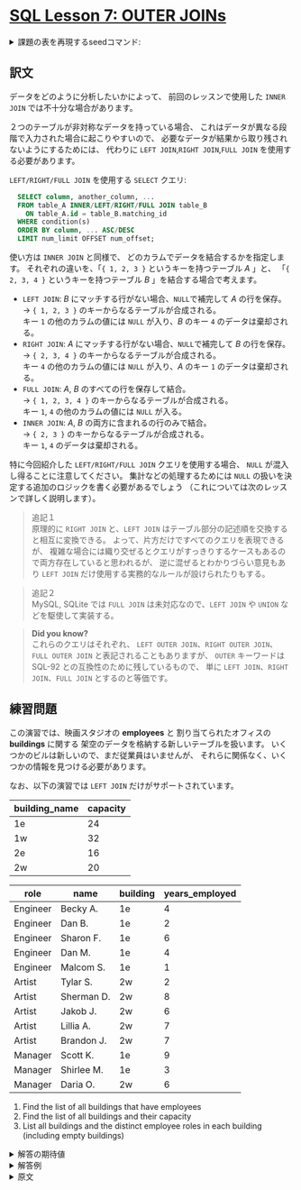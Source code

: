 # [SQL Lesson 7: OUTER JOINs](https://sqlbolt.com/lesson/select_queries_with_outer_joins)

<details>
  <summary>課題の表を再現するseedコマンド:</summary>

  ```SQL
    DROP TABLE IF EXISTS employees;
    DROP TABLE IF EXISTS buildings;

    CREATE TABLE buildings (
      building_name VARCHAR(10) PRIMARY KEY,
      capacity      INTEGER     NOT NULL
    );

    INSERT INTO buildings (building_name, capacity)
    VALUES
    ('1e', 24),
    ('1w', 32),
    ('2e', 16),
    ('2w', 20);

    CREATE TABLE employees (
      role           VARCHAR(50)  NOT NULL,
      name           VARCHAR(100) NOT NULL,
      building       VARCHAR(10)  NOT NULL,
      years_employed INTEGER      NOT NULL,
      CONSTRAINT fk_building
        FOREIGN KEY (building)
        REFERENCES  buildings(building_name)
    );

    INSERT INTO employees (role, name, building, years_employed)
    VALUES
    ('Engineer', 'Becky A.',   '1e', 4),
    ('Engineer', 'Dan B.',     '1e', 2),
    ('Engineer', 'Sharon F.',  '1e', 6),
    ('Engineer', 'Dan M.',     '1e', 4),
    ('Engineer', 'Malcom S.',  '1e', 1),
    ('Artist',   'Tylar S.',   '2w', 2),
    ('Artist',   'Sherman D.', '2w', 8),
    ('Artist',   'Jakob J.',   '2w', 6),
    ('Artist',   'Lillia A.',  '2w', 7),
    ('Artist',   'Brandon J.', '2w', 7),
    ('Manager',  'Scott K.',   '1e', 9),
    ('Manager',  'Shirlee M.', '1e', 3),
    ('Manager',  'Daria O.',   '2w', 6);
  ```

  または以下を実行:

  ```psql
    \i /home/postgres/dataset/sqlbolt/buildings-employees.sql
  ```
</details>

## 訳文

データをどのように分析したいかによって、
前回のレッスンで使用した `INNER JOIN` では不十分な場合があります。

２つのテーブルが非対称なデータを持っている場合、
これはデータが異なる段階で入力された場合に起こりやすいので、
必要なデータが結果から取り残されないようにするためには、
代わりに `LEFT JOIN`,`RIGHT JOIN`,`FULL JOIN` を使用する必要があります。

`LEFT/RIGHT/FULL JOIN` を使用する `SELECT` クエリ:

```SQL
  SELECT column, another_column, ...
  FROM table_A INNER/LEFT/RIGHT/FULL JOIN table_B
    ON table_A.id = table_B.matching_id
  WHERE condition(s)
  ORDER BY column, ... ASC/DESC
  LIMIT num_limit OFFSET num_offset;
```

使い方は `INNER JOIN` と同様で、
どのカラムでデータを結合するかを指定します。
それぞれの違いを、「`{ 1, 2, 3 }` というキーを持つテーブル *A* 」と、
「`{ 2, 3, 4 }` というキーを持つテーブル *B* 」を結合する場合で考えます。
- `LEFT JOIN`:  *B* にマッチする行がない場合、`NULL`で補完して *A* の行を保存。  
  -> `{ 1, 2, 3 }` のキーからなるテーブルが合成される。  
  キー `1` の他のカラムの値には `NULL` が入り、*B* のキー `4` のデータは棄却される。
- `RIGHT JOIN`: *A* にマッチする行がない場合、`NULL`で補完して *B* の行を保存。  
  -> `{ 2, 3, 4 }` のキーからなるテーブルが合成される。  
  キー `4` の他のカラムの値には `NULL` が入り、*A* のキー `1` のデータは棄却される。
- `FULL JOIN`:  *A*, *B* のすべての行を保存して結合。  
  -> `{ 1, 2, 3, 4 }` のキーからなるテーブルが合成される。  
  キー `1`, `4` の他のカラムの値には `NULL` が入る。
- `INNER JOIN`:  *A*, *B* の両方に含まれるの行のみで結合。  
  -> `{ 2, 3 }` のキーからなるテーブルが合成される。  
  キー `1`, `4` のデータは棄却される。

特に今回紹介した `LEFT/RIGHT/FULL JOIN` クエリを使用する場合、
`NULL` が混入し得ることに注意してください。
集計などの処理するためには `NULL` の扱いを決定する追加のロジックを書く必要があるでしょう
（これについては次のレッスンで詳しく説明します）。

>追記１  
原理的に `RIGHT JOIN` と、`LEFT JOIN` はテーブル部分の記述順を交換すると相互に変換できる。
よって、片方だけですべてのクエリを表現できるが、
複雑な場合には織り交ぜるとクエリがすっきりするケースもあるので両方存在していると思われるが、
逆に混ぜるとわかりづらい意見もあり `LEFT JOIN` だけ使用する実務的なルールが設けられたりもする。

>追記２  
MySQL, SQLite では `FULL JOIN` は未対応なので、`LEFT JOIN` や `UNION` などを駆使して実装する。

>**Did you know?**  
これらのクエリはそれぞれ、
`LEFT OUTER JOIN`、`RIGHT OUTER JOIN`、`FULL OUTER JOIN`
と表記されることもありますが、
`OUTER` キーワードは SQL-92 との互換性のために残しているもので、
単に `LEFT JOIN`、`RIGHT JOIN`、`FULL JOIN` とするのと等価です。

## 練習問題

この演習では、映画スタジオの **employees** と
割り当てられたオフィスの **buildings** に関する
架空のデータを格納する新しいテーブルを扱います。
いくつかのビルは新しいので、まだ従業員はいませんが、
それらに関係なく、いくつかの情報を見つける必要があります。

なお、以下の演習では `LEFT JOIN` だけがサポートされています。

| building_name | capacity |
| ------------- | -------- |
| 1e            | 24       |
| 1w            | 32       |
| 2e            | 16       |
| 2w            | 20       |

| role     | name       | building | years_employed |
| -------- | ---------- | -------- | -------------- |
| Engineer | Becky A.   | 1e       | 4              |
| Engineer | Dan B.     | 1e       | 2              |
| Engineer | Sharon F.  | 1e       | 6              |
| Engineer | Dan M.     | 1e       | 4              |
| Engineer | Malcom S.  | 1e       | 1              |
| Artist   | Tylar S.   | 2w       | 2              |
| Artist   | Sherman D. | 2w       | 8              |
| Artist   | Jakob J.   | 2w       | 6              |
| Artist   | Lillia A.  | 2w       | 7              |
| Artist   | Brandon J. | 2w       | 7              |
| Manager  | Scott K.   | 1e       | 9              |
| Manager  | Shirlee M. | 1e       | 3              |
| Manager  | Daria O.   | 2w       | 6              |

1. Find the list of all buildings that have employees
2. Find the list of all buildings and their capacity
3. List all buildings and the distinct employee roles in each building (including empty buildings)

<details>
  <summary>解答の期待値</summary>

  1. Find the list of all buildings that have employees
  ```psql
     building_name 
    ---------------
     1e
     2w
  ```
  2. Find the list of all buildings and their capacity
  ```psql
     building_name | capacity 
    ---------------+----------
     1e            |       24
     1w            |       32
     2e            |       16
     2w            |       20
  ```
  3. List all buildings and the distinct employee roles in each building (including empty buildings)
  ```psql
     building_name |   role   
    ---------------+----------
     1e            | Engineer
     2e            | 
     1w            | 
     2w            | Artist
     1e            | Manager
     2w            | Manager
  ```
</details>

<details>
  <summary>解答例</summary>

  1. Find the list of all buildings that have employees
  ```sql
    SELECT DISTINCT building AS building_name FROM employees;
  ```
  2. Find the list of all buildings and their capacity
  ```sql
    SELECT * FROM buildings;
  ```
  3. List all buildings and the distinct employee roles in each building (including empty buildings)
  ```sql
    SELECT DISTINCT building_name, role FROM buildings
    LEFT JOIN employees ON buildings.building_name = employees.building;
  ```
</details>

<details>
  <summary>原文</summary>

  Depending on how you want to analyze the data, the `INNER JOIN` we used last lesson might not be sufficient because the resulting table only contains data that belongs in both of the tables.

  If the two tables have asymmetric data, which can easily happen when data is entered in different stages, then we would have to use a `LEFT JOIN`, `RIGHT JOIN` or `FULL JOIN` instead to ensure that the data you need is not left out of the results.

  Select query with LEFT/RIGHT/FULL JOINs on multiple tables

  ```SQL
    SELECT column, another_column, …
    FROM mytable INNER/LEFT/RIGHT/FULL JOIN another_table
      ON mytable.id = another_table.matching_id
    WHERE condition(s)
    ORDER BY column, … ASC/DESC
    LIMIT num_limit OFFSET num_offset;
  ```

  Like the `INNER JOIN` these three new joins have to specify which column to join the data on.  
  When joining table A to table B, a `LEFT JOIN` simply includes rows from A regardless of whether a matching row is found in B. The `RIGHT JOIN` is the same, but reversed, keeping rows in B regardless of whether a match is found in A. Finally, a `FULL JOIN` simply means that rows from both tables are kept, regardless of whether a matching row exists in the other table.

  When using any of these new joins, you will likely have to write additional logic to deal with `NULL`s in the result and constraints (more on this in the next lesson).

  >**Did you know?**  
  You might see queries with these joins written as `LEFT OUTER JOIN`, `RIGHT OUTER JOIN`, or `FULL OUTER JOIN`, but the `OUTER` keyword is really kept for SQL-92 compatibility and these queries are simply equivalent to `LEFT JOIN`, `RIGHT JOIN`, and `FULL JOIN` respectively.

  ## Exercise

  In this exercise, you are going to be working with a new table which stores fictional data about **Employees** in the film studio and their assigned office **Buildings**. Some of the buildings are new, so they don't have any employees in them yet, but we need to find some information about them regardless.

  Since our browser SQL database is somewhat limited, only the `LEFT JOIN` is supported in the exercise below.

  | building_name | capacity |
  | ------------- | -------- |
  | 1e            | 24       |
  | 1w            | 32       |
  | 2e            | 16       |
  | 2w            | 20       |

  | role     | name       | building | years_employed |
  | -------- | ---------- | -------- | -------------- |
  | Engineer | Becky A.   | 1e       | 4              |
  | Engineer | Dan B.     | 1e       | 2              |
  | Engineer | Sharon F.  | 1e       | 6              |
  | Engineer | Dan M.     | 1e       | 4              |
  | Engineer | Malcom S.  | 1e       | 1              |
  | Artist   | Tylar S.   | 2w       | 2              |
  | Artist   | Sherman D. | 2w       | 8              |
  | Artist   | Jakob J.   | 2w       | 6              |
  | Artist   | Lillia A.  | 2w       | 7              |
  | Artist   | Brandon J. | 2w       | 7              |
  | Manager  | Scott K.   | 1e       | 9              |
  | Manager  | Shirlee M. | 1e       | 3              |
  | Manager  | Daria O.   | 2w       | 6              |
</details>
